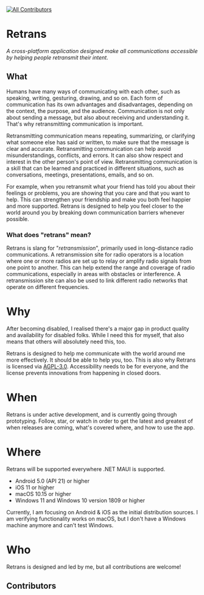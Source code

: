 [![All Contributors](https://img.shields.io/github/all-contributors/mxplusb/retrans?color=ee8449&style=flat-square)](#contributors)

# Retrans
_A cross-platform application designed make all communications accessible by helping people retransmit their intent._

## What
Humans have many ways of communicating with each other, such as speaking, writing, gesturing, drawing, and so on. Each form of communication has its own advantages and disadvantages, depending on the context, the purpose, and the audience. Communication is not only about sending a message, but also about receiving and understanding it. That's why retransmitting communication is important.

Retransmitting communication means repeating, summarizing, or clarifying what someone else has said or written, to make sure that the message is clear and accurate. Retransmitting communication can help avoid misunderstandings, conflicts, and errors. It can also show respect and interest in the other person's point of view. Retransmitting communication is a skill that can be learned and practiced in different situations, such as conversations, meetings, presentations, emails, and so on.

For example, when you retransmit what your friend has told you about their feelings or problems, you are showing that you care and that you want to help. This can strengthen your friendship and make you both feel happier and more supported. Retrans is designed to help you feel closer to the world around you by breaking down communication barriers whenever possible.

### What does "retrans" mean?

Retrans is slang for "_retransmission_", primarily used in long-distance radio communications. A retransmission site for radio operators is a location where one or more radios are set up to relay or amplify radio signals from one point to another. This can help extend the range and coverage of radio communications, especially in areas with obstacles or interference. A retransmission site can also be used to link different radio networks that operate on different frequencies.

# Why
After becoming disabled, I realised there's a major gap in product quality and availability for disabled folks. While I need this for myself, that also means that others will absolutely need this, too.

Retrans is designed to help me communicate with the world around me more effectively. It should be able to help you, too. This is also why Retrans is licensed via [AGPL-3.0](https://en.wikipedia.org/wiki/GNU_Affero_General_Public_License). Accessibility needs to be for everyone, and the license prevents innovations from happening in closed doors.

# When
Retrans is under active development, and is currently going through prototyping. Follow, star, or watch in order to get the latest and greatest of when releases are coming, what's covered where, and how to use the app.

# Where
Retrans will be supported everywhere .NET MAUI is supported.

* Android 5.0 (API 21) or higher
* iOS 11 or higher
* macOS 10.15 or higher
* Windows 11 and Windows 10 version 1809 or higher

Currently, I am focusing on Android & iOS as the initial distribution sources. I am verifying functionality works on macOS, but I don't have a Windows machine anymore and can't test Windows.

# Who

Retrans is designed and led by me, but all contributions are welcome!

## Contributors

<!-- ALL-CONTRIBUTORS-LIST:START - Do not remove or modify this section -->
<!-- prettier-ignore-start -->
<!-- markdownlint-disable -->

<!-- markdownlint-restore -->
<!-- prettier-ignore-end -->

<!-- ALL-CONTRIBUTORS-LIST:END -->
